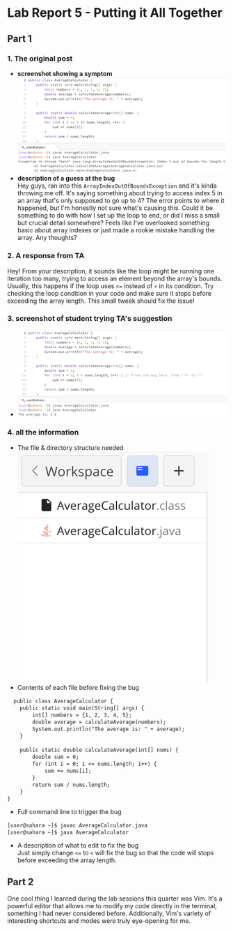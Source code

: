 # Lab Report 5 - Putting it All Together
## Part 1
### 1. The original post
- **screenshot showing a symptom**
  ![Image](screenshot-of-symptom.png)<br />
- **description of a guess at the bug** <br />
Hey guys, ran into this `ArrayIndexOutOfBoundsException` and it's kinda throwing me off. It's saying something about trying to access index 5 in an array that's only supposed to go up to 4? The error points to where it happened, but I'm honestly not sure what's causing this. Could it be something to do with how I set up the loop to end, or did I miss a small but crucial detail somewhere? Feels like I've overlooked something basic about array indexes or just made a rookie mistake handling the array. Any thoughts?<br />
### 2. A response from TA 
Hey! From your description, it sounds like the loop might be running one iteration too many, trying to access an element beyond the array's bounds. Usually, this happens if the loop uses `<=` instead of `<` in its condition. Try checking the loop condition in your code and make sure it stops before exceeding the array length. This small tweak should fix the issue!
### 3. screenshot of student trying TA's suggestion 
-   ![Image](screenshot-of-trying-TA-suggest.png)<br />
### 4. all the information
- The file & directory structure needed <br />
![Image](directory-structure.png)<br />
- Contents of each file before fixing the bug
```
  public class AverageCalculator {
    public static void main(String[] args) {
        int[] numbers = {1, 2, 3, 4, 5};
        double average = calculateAverage(numbers);
        System.out.println("The average is: " + average);
    }

    public static double calculateAverage(int[] nums) {
        double sum = 0;
        for (int i = 0; i <= nums.length; i++) { 
            sum += nums[i]; 
        }
        return sum / nums.length;
    }
}
```
-  Full command line to trigger the bug
```
[user@sahara ~]$ javac AverageCalculator.java
[user@sahara ~]$ java AverageCalculator
```
- A description of what to edit to fix the bug<br />
Just simply change `<=` to `<` will fix the bug so that the code will stops before exceeding the array length. <br />
## Part 2
One cool thing I learned during the lab sessions this quarter was Vim. It's a powerful editor that allows me to modify my code directly in the terminal, something I had never considered before. Additionally, Vim's variety of interesting shortcuts and modes were truly eye-opening for me.

